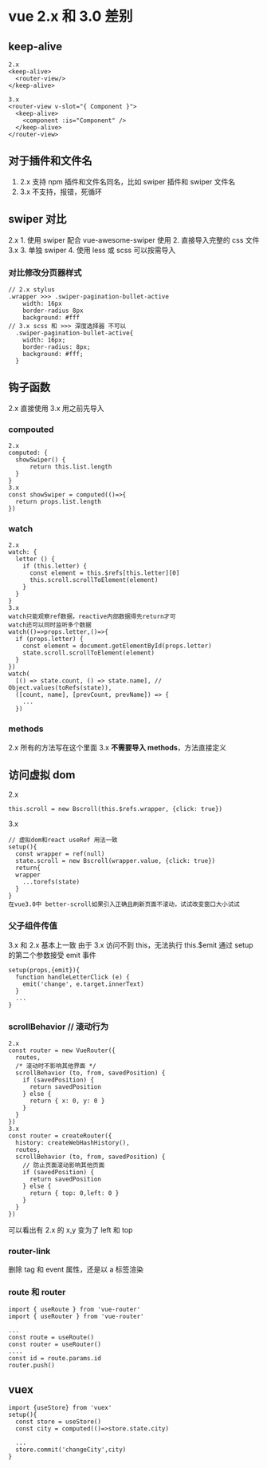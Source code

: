 # vue 2.x 和 3.0 差别

## keep-alive

```
2.x
<keep-alive>
  <router-view/>
</keep-alive>

3.x
<router-view v-slot="{ Component }">
  <keep-alive>
    <component :is="Component" />
  </keep-alive>
</router-view>
```

## 对于插件和文件名

1. 2.x 支持 npm 插件和文件名同名，比如 swiper 插件和 swiper 文件名
1. 3.x 不支持，报错，死循环

## swiper 对比

2.x 1. 使用 swiper 配合 vue-awesome-swiper 使用 2. 直接导入完整的 css 文件
3.x 3. 单独 swiper 4. 使用 less 或 scss 可以按需导入

### 对比修改分页器样式

```
// 2.x stylus
.wrapper >>> .swiper-pagination-bullet-active
    width: 16px
    border-radius 8px
    background: #fff
// 3.x scss 和 >>> 深度选择器 不可以
  .swiper-pagination-bullet-active{
    width: 16px;
    border-radius: 8px;
    background: #fff;
  }
```

## 钩子函数

2.x 直接使用
3.x 用之前先导入

### compouted

```
2.x
computed: {
  showSwiper() {
      return this.list.length
  }
}
3.x
const showSwiper = computed(()=>{
  return props.list.length
})
```

### watch

```
2.x
watch: {
  letter () {
    if (this.letter) {
      const element = this.$refs[this.letter][0]
      this.scroll.scrollToElement(element)
    }
  }
}
3.x
watch只能观察ref数据，reactive内部数据得先return才可
watch还可以同时监听多个数据
watch(()=>props.letter,()=>{
  if (props.letter) {
    const element = document.getElementById(props.letter)
    state.scroll.scrollToElement(element)
  }
})
watch(
  [() => state.count, () => state.name], // Object.values(toRefs(state)),
  ([count, name], [prevCount, prevName]) => {
    ...
  })
```

### methods

2.x 所有的方法写在这个里面
3.x **不需要导入 methods**，方法直接定义

## 访问虚拟 dom

2.x

```
this.scroll = new Bscroll(this.$refs.wrapper, {click: true})
```

3.x

```
// 虚拟dom和react useRef 用法一致
setup(){
  const wrapper = ref(null)
  state.scroll = new Bscroll(wrapper.value, {click: true})
  return{
  wrapper
    ...torefs(state)
  }
}
在vue3.0中 better-scroll如果引入正确且刷新页面不滚动，试试改变窗口大小试试
```

### 父子组件传值

3.x 和 2.x 基本上一致
由于 3.x 访问不到 this，无法执行 this.\$emit
通过 setup 的第二个参数接受 emit 事件

```
setup(props,{emit}){
  function handleLetterClick (e) {
    emit('change', e.target.innerText)
  }
  ...
}
```

### scrollBehavior // 滚动行为

```
2.x
const router = new VueRouter({
  routes,
  /* 滚动时不影响其他界面 */
  scrollBehavior (to, from, savedPosition) {
    if (savedPosition) {
      return savedPosition
    } else {
      return { x: 0, y: 0 }
    }
  }
})
3.x
const router = createRouter({
  history: createWebHashHistory(),
  routes,
  scrollBehavior (to, from, savedPosition) {
    // 防止页面滚动影响其他页面
    if (savedPosition) {
      return savedPosition
    } else {
      return { top: 0,left: 0 }
    }
  }
})
```

可以看出有 2.x 的 x,y 变为了 left 和 top

### router-link

删除 tag 和 event 属性，还是以 a 标签渲染

### route 和 router

```
import { useRoute } from 'vue-router'
import { useRouter } from 'vue-router'

...
const route = useRoute()
const router = useRouter()
....
const id = route.params.id
router.push()
```

## vuex

```
import {useStore} from 'vuex'
setup(){
  const store = useStore()
  const city = computed(()=>store.state.city)

  ...
  store.commit('changeCity',city)
}
```

